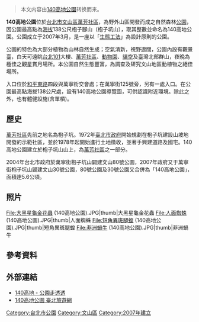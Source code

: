 > 本文内容由[140高地公園](https://zh.wikipedia.org/wiki/140高地公園)转换而来。


**140高地公園**位於[台北市](https://zh.wikipedia.org/wiki/台北市 "wikilink")[文山區](../Page/文山區.md "wikilink")[萬芳社區](../Page/萬芳社區.md "wikilink")，為野外山區開發而成之自然森林[公園](https://zh.wikipedia.org/wiki/公園 "wikilink")，因公園最高點為[海拔](../Page/海拔.md "wikilink")138公尺枹子腳山（枹子坑山），取其整數並命名為140高地公園。公園成立于2007年3月，是一座以「[生態工法](https://zh.wikipedia.org/wiki/生態工法 "wikilink")」為設計原則的公園。

公園的特色為大部分植物為山林自然生成；空氣清新，視野遼闊，公園內設有觀景臺，白天可遠眺[台北101](../Page/台北101.md "wikilink")大樓、[萬芳社區](../Page/萬芳社區.md "wikilink")、[動物園](../Page/動物園.md "wikilink")、[貓空](../Page/貓空.md "wikilink")及臺灣北部群山，夜晚為極佳之觀星賞月場所。本公園自然生態豐富，為調查及研究文山地區動植物之絕佳場所。

入口位於[和平東路](../Page/和平東路.md "wikilink")四段與萬寧街交會處；在萬寧街125號旁，另有一處入口。在公園最高點海拔138公尺處，設有140高地公園導覽圖，可供認識附近環境。除此之外，也有體健設施(含單槓)。

## 歷史

[萬芳社區](../Page/萬芳社區.md "wikilink")先前之地名為枹子坑。1972年[臺北市政府](../Page/臺北市政府.md "wikilink")開始規劃在枹子坑建設山坡地開發的示範社區，並於1978年起開始進行土地徵收，並著手興建道路及國宅。140高地公園建立於枹子坑山山上，為[萬芳社區](../Page/萬芳社區.md "wikilink")之一部分。

2004年台北市政府於萬寧街枹子坑山闢建文山80號公園，2007年政府又于萬寧街枹子坑山闢建文山30號公園，80號公園及30號公園又合併為「140高地公園」，面積達5.6公頃。

## 照片

<File:大黑星龜金花蟲> (140高地公園).JPG|thumb|大黑星龜金花蟲 <File:人面蜘蛛> (140高地公園).JPG|thumb|人面蜘蛛 <File:短角異斑腿蝗> (140高地公園).JPG|thumb|短角異斑腿蝗 <File:非洲蝸牛> (140高地公園).JPG|thumb|非洲蝸牛

## 參考資料

## 外部連結

  - [140高地 - 公園走透透](https://parks.taipei/parks/m2/pkl_parks_m2C.php?sid=147)
  - [140高地公園 臺北旅遊網](https://www.travel.taipei/zh-tw/attraction/details/406)

[Category:台北市公園](https://zh.wikipedia.org/wiki/Category:台北市公園 "wikilink") [Category:文山區](https://zh.wikipedia.org/wiki/Category:文山區 "wikilink") [Category:2007年建立](https://zh.wikipedia.org/wiki/Category:2007年建立 "wikilink")